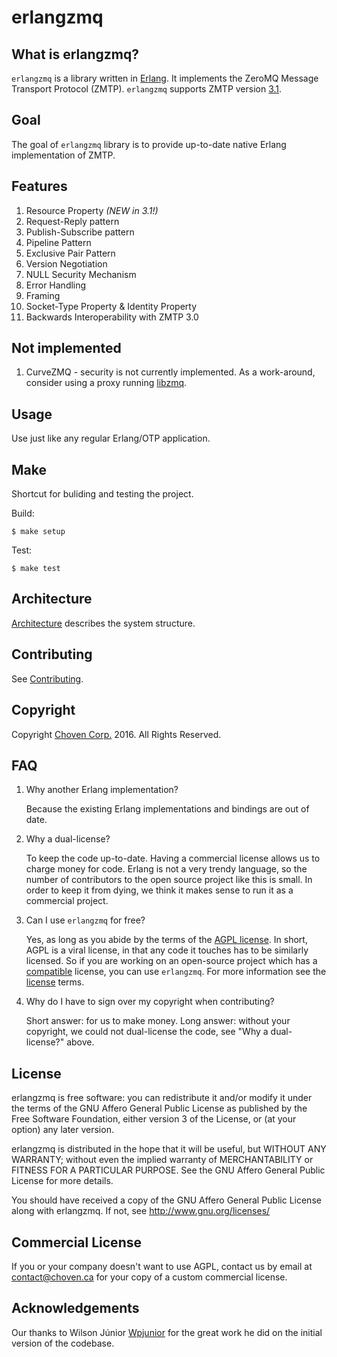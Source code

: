 erlangzmq 
=========

What is erlangzmq?
-------------------

`erlangzmq` is a library written in [Erlang](https://www.erlang.org/). It implements the ZeroMQ Message Transport Protocol (ZMTP). `erlangzmq` supports ZMTP version [3.1](http://rfc.zeromq.org/spec:37/ZMTP/).

Goal
----

The goal of `erlangzmq` library is to provide up-to-date native Erlang implementation of ZMTP.

Features
--------
1. Resource Property *(NEW in 3.1!)*
2. Request-Reply pattern
3. Publish-Subscribe pattern
4. Pipeline Pattern	
5. Exclusive Pair Pattern
6. Version Negotiation
7. NULL Security Mechanism
8. Error Handling
9. Framing
10. Socket-Type Property & Identity Property
11. Backwards Interoperability with ZMTP 3.0

Not implemented
--------------
1. CurveZMQ - security is not currently implemented. As a work-around, consider
using a proxy running [libzmq](https://github.com/zeromq/libzmq).

Usage
-----

Use just like any regular Erlang/OTP application.

Make
----
Shortcut for buliding and testing the project.

Build:
```
$ make setup
```

Test:
```
$ make test
```

Architecture
-------------
[Architecture](docs/architecture.md) describes the system structure.

Contributing
------------

See  [Contributing](CONTRIBUTING.md).

Copyright
----------
Copyright [Choven Corp.](http://choven.ca) 2016. All Rights Reserved.

FAQ
---
1. Why another Erlang implementation?

   Because the existing Erlang implementations and bindings are out of date.


2. Why a dual-license?

   To keep the code up-to-date. Having a commercial license allows us to charge money for code. Erlang is not a very
   trendy language, so the number of contributors to the open source project
   like this is small. In order to keep it from dying, we think it makes sense
   to run it as a commercial project.

3. Can I use `erlangzmq` for free?

   Yes, as long as you abide by the terms of the [AGPL license](COPYING.txt). In short, AGPL is a viral license,
   in that any code it touches has to be similarly licensed. So if you are working on an open-source project
   which has a [compatible](https://www.gnu.org/licenses/license-list.en.html) license, you can use `erlangzmq`. For more information see the [license](COPYING.txt) terms.

3. Why do I have to sign over my copyright when contributing?

   Short answer: for us to make money. Long answer: without your copyright, we could
   not dual-license the code, see "Why a dual-license?" above.


License
--------
erlangzmq is free software: you can redistribute it and/or modify
it under the terms of the GNU Affero General Public License as published by
the Free Software Foundation, either version 3 of the License, or
(at your option) any later version.

erlangzmq is distributed in the hope that it will be useful,
but WITHOUT ANY WARRANTY; without even the implied warranty of
MERCHANTABILITY or FITNESS FOR A PARTICULAR PURPOSE.  See the
GNU Affero General Public License for more details.

You should have received a copy of the GNU Affero General Public License
along with erlangzmq.  If not, see <http://www.gnu.org/licenses/>

Commercial License
------------------
If you or your company doesn't want to use AGPL, contact us by email at contact@choven.ca for your copy of a custom commercial license.

Acknowledgements
----------------
Our thanks to Wilson Júnior [Wpjunior](https://github.com/Wpjunior) for the great work he did on the initial
version of the codebase.
